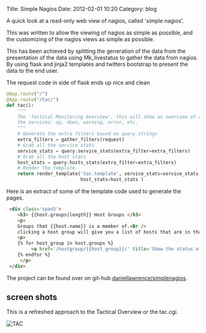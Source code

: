 Title: Simple Nagios
Date: 2012-02-01 10:20
Category: blog

A quick look at a read-only web view of nagios, called 'simple nagios'.

This was written to allow the viewing of nagios as simple as possible, and the customizing of the nagios views as simple as possible.

This has been achieved by splitting the generation of the data from the presentation of the data using Mk_livestatus to gather the data from nagios.
By using flask and jinja2 templates and twitters bootstrap to present the data to the end user.


The request code in side of flask ends up nice and clean

```python
@App.route("/")
@App.route("/tac/")
def tac():
    """
    The 'Tactical Monitoring Overview', this will show an overview of all 
    the services: up, down, warning, error, etc.
    """
    # Generate the extra filters based on query strings
    extra_filters = gather_filters(request)
    # Grab all the service stats
    service_stats = query.service_stats(extra_filter=extra_filters)
    # Grab all the host stats
    host_stats = query.hosts_stats(extra_filter=extra_filters)
    # Render the template.
    return render_template('tac.template', service_stats=service_stats, 
                           host_stats=host_stats )
```

Here is an extract of some of the template code used to generate the pages.

```html
 <div class='span5'>
    <h3> {{host.groups|length}} Host Groups </h3>
    <p>
    Groups that {{host.name}} is a member of.<Br />
    clicking a host group will give you a list of hosts that are in that group.
    <p>
    {% for host_group in host.groups %}
         <a href='/hostgroup/{{host_group}}/' title='Show the status of all hosts beloing to {{host_group}}' >{{host_group}}</a>,
    {% endfor %}
     </p>
 </div>
```

The project can be found over on git-hub [daniellawrence/simplenagios](https://github.com/daniellawrence/simplenagios).

screen shots
------------

This is a refreshed approach to the Tactical Overview or the tac.cgi.

![TAC](https://raw.github.com/daniellawrence/simplenagios/master/screenshots/tac.png "TAC")
